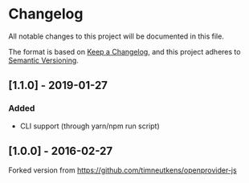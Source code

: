 # Changelog
All notable changes to this project will be documented in this file.

The format is based on [Keep a Changelog](https://keepachangelog.com/en/1.0.0/),
and this project adheres to [Semantic Versioning](https://semver.org/spec/v2.0.0.html).

## [1.1.0] - 2019-01-27
### Added
- CLI support (through yarn/npm run script)

## [1.0.0] - 2016-02-27
Forked version from https://github.com/timneutkens/openprovider-js
